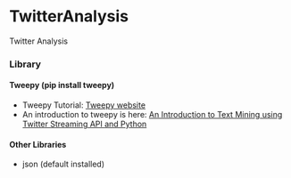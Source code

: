 # TwitterAnalysis
Twitter Analysis

### Library
#### Tweepy (pip install tweepy)
* Tweepy Tutorial: [Tweepy website](http://www.tweepy.org/)
* An introduction to tweepy is here: [An Introduction to Text Mining using Twitter Streaming API and Python](http://adilmoujahid.com/posts/2014/07/twitter-analytics/)
#### Other Libraries
* json (default installed)
